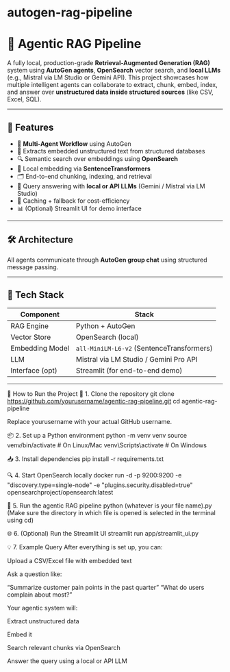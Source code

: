 # autogen-rag-pipeline
# 🧠 Agentic RAG Pipeline

A fully local, production-grade **Retrieval-Augmented Generation (RAG)** system using **AutoGen agents**, **OpenSearch** vector search, and **local LLMs** (e.g., Mistral via LM Studio or Gemini API). This project showcases how multiple intelligent agents can collaborate to extract, chunk, embed, index, and answer over **unstructured data inside structured sources** (like CSV, Excel, SQL).

---

## 🚀 Features

- 🤖 **Multi-Agent Workflow** using AutoGen
- 📄 Extracts embedded unstructured text from structured databases
- 🔍 Semantic search over embeddings using **OpenSearch**
- 🧠 Local embedding via **SentenceTransformers**
- 🗂️ End-to-end chunking, indexing, and retrieval
- 💬 Query answering with **local or API LLMs** (Gemini / Mistral via LM Studio)
- 💾 Caching + fallback for cost-efficiency
- 📊 (Optional) Streamlit UI for demo interface

---

## 🛠️ Architecture


All agents communicate through **AutoGen group chat** using structured message passing.

---

## 🧱 Tech Stack

| Component        | Stack                                 |
|------------------|----------------------------------------|
| RAG Engine       | Python + AutoGen                       |
| Vector Store     | OpenSearch (local)                     |
| Embedding Model  | `all-MiniLM-L6-v2` (SentenceTransformers) |
| LLM              | Mistral via LM Studio / Gemini Pro API |
| Interface (opt)  | Streamlit (for end-to-end demo)        |


---

🧪 How to Run the Project
🔧 1. Clone the repository
git clone https://github.com/yourusername/agentic-rag-pipeline.git
cd agentic-rag-pipeline

Replace yourusername with your actual GitHub username.

📦 2. Set up a Python environment
python -m venv venv
source venv/bin/activate       # On Linux/Mac
venv\Scripts\activate          # On Windows

📥 3. Install dependencies
pip install -r requirements.txt


🔍 4. Start OpenSearch locally
docker run -d -p 9200:9200 -e "discovery.type=single-node" -e "plugins.security.disabled=true" opensearchproject/opensearch:latest


🚀 5. Run the agentic RAG pipeline
python (whatever is your file name).py
(Make sure the directory in which file is opened is selected in the terminal using cd)


🌐 6. (Optional) Run the Streamlit UI
streamlit run app/streamlit_ui.py


💡 7. Example Query
After everything is set up, you can:

Upload a CSV/Excel file with embedded text

Ask a question like:

“Summarize customer pain points in the past quarter”
“What do users complain about most?”

Your agentic system will:

Extract unstructured data

Embed it

Search relevant chunks via OpenSearch

Answer the query using a local or API LLM





